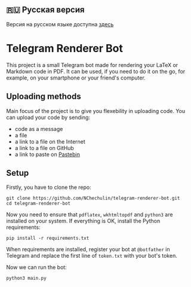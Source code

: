 ## :ru: Русская версия
Версия на русском языке доступна [здесь](README-RU.md)

# Telegram Renderer Bot

This project is a small Telegram bot made for rendering your LaTeX or Markdown code in PDF.
It can be used, if you need to do it on the go, for example, on your smartphone or your friend's computer.

## Uploading methods

Main focus of the project is to give you flexebility in uploading code.
You can upload your code by sending:
* code as a message
* a file
* a link to a file on the Internet
* a link to a file on GitHub
* a link to paste on [Pastebin](http://pastebin.org)

## Setup

Firstly, you have to clone the repo:
```
git clone https://github.com/NChechulin/telegram-renderer-bot.git
cd telegram-renderer-bot
```

Now you need to ensure that `pdflatex`, `wkhtmltopdf` and `python3` are installed on your system.
If everything is OK, install the Python requirements:
```
pip install -r requirements.txt
```

When requirements are installed, register your bot at `@botfather` in Telegram and replace the first line of `token.txt` with your bot's token.

Now we can run the bot:
```
python3 main.py
```

